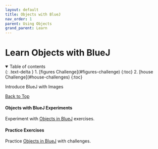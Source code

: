 ```yaml
---
layout: default
title: Objects with BlueJ
nav_order: 1
parent: Using Objects
grand_parent: Learn
---
```


# Learn Objects with BlueJ

<details open markdown="block">
  <summary>
    Table of contents
  </summary>
  {: .text-delta }
1. [figures Challenge](#figures-challenge)
   {:toc}
2. [house Challenge](#house-challenges)
   {:toc}
</details>

Introduce BlueJ with Images

[Back to Top](#top)

#### Objects with BlueJ Experiments
Experiment with [Objects in BlueJ](../../../experiment/objects-with-bluej) exercises.

#### Practice Exercises
Practice [Objects in BlueJ](../../../practice/java/foundations/objects-with-bluej) with challenges.